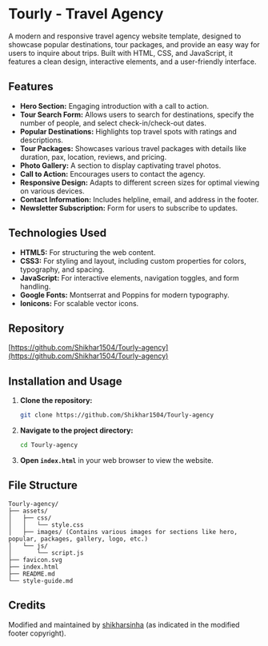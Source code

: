 # Tourly - Travel Agency

A modern and responsive travel agency website template, designed to showcase popular destinations, tour packages, and provide an easy way for users to inquire about trips. Built with HTML, CSS, and JavaScript, it features a clean design, interactive elements, and a user-friendly interface.

## Features

- **Hero Section:** Engaging introduction with a call to action.
- **Tour Search Form:** Allows users to search for destinations, specify the number of people, and select check-in/check-out dates.
- **Popular Destinations:** Highlights top travel spots with ratings and descriptions.
- **Tour Packages:** Showcases various travel packages with details like duration, pax, location, reviews, and pricing.
- **Photo Gallery:** A section to display captivating travel photos.
- **Call to Action:** Encourages users to contact the agency.
- **Responsive Design:** Adapts to different screen sizes for optimal viewing on various devices.
- **Contact Information:** Includes helpline, email, and address in the footer.
- **Newsletter Subscription:** Form for users to subscribe to updates.

## Technologies Used

- **HTML5:** For structuring the web content.
- **CSS3:** For styling and layout, including custom properties for colors, typography, and spacing.
- **JavaScript:** For interactive elements, navigation toggles, and form handling.
- **Google Fonts:** Montserrat and Poppins for modern typography.
- **Ionicons:** For scalable vector icons.

## Repository

[https://github.com/Shikhar1504/Tourly-agency](https://github.com/Shikhar1504/Tourly-agency)

## Installation and Usage

1.  **Clone the repository:**
    ```bash
    git clone https://github.com/Shikhar1504/Tourly-agency
    ```
2.  **Navigate to the project directory:**
    ```bash
    cd Tourly-agency
    ```
3.  **Open `index.html`** in your web browser to view the website.

## File Structure

```
Tourly-agency/
├── assets/
│   ├── css/
│   │   └── style.css
│   ├── images/ (Contains various images for sections like hero, popular, packages, gallery, logo, etc.)
│   └── js/
│       └── script.js
├── favicon.svg
├── index.html
├── README.md
└── style-guide.md
```

## Credits

Modified and maintained by [shikharsinha](https://github.com/Shikhar1504) (as indicated in the modified footer copyright).
